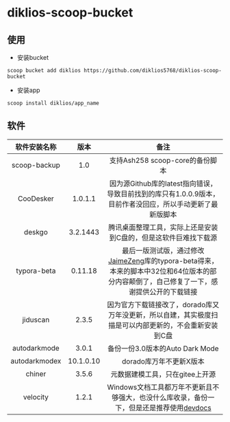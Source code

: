 # diklios-scoop-bucket

## 使用

* 安装bucket

`scoop bucket add diklios https://github.com/diklios5768/diklios-scoop-bucket`

* 安装app

`scoop install diklios/app_name`

## 软件

| 软件安装名称  |   版本    |                             备注                             |
| :-----------: | :-------: | :----------------------------------------------------------: |
| scoop-backup  |    1.0    |               支持Ash258 scoop-core的备份脚本                |
|   CooDesker   | 1.0.1.1  | 因为源Github库的latest指向错误，导致目前找到的库只有1.0.0.9版本，目前作者没回应，所以手动更新了最新版脚本 |
|    deskgo     | 3.2.1443  | 腾讯桌面整理工具，实际上还是安装到C盘的，但是这软件巨难找下载源 |
|  typora-beta  |  0.11.18  | 最后一版测试版，通过修改[JaimeZeng](https://github.com/JaimeZeng/scoop-apps)库的typora-beta得来，本来的脚本中32位和64位版本的部分内容颠倒了，自己修复了一下，感谢提供公开的下载链接 |
|   jiduscan    |   2.3.5   | 因为官方下载链接改了，dorado库又万年没更新，所以自建，其实极度扫描是可以内部更新的，不会重新安装到C盘 |
| autodarkmode  |   3.0.1   |               备份一份3.0版本的Auto Dark Mode                |
| autodarkmodex | 10.1.0.10 |                   dorado库万年不更新X版本                    |
|    chiner     |   3.5.6   |               元数据建模工具，只在gitee上开源                |
|   velocity    |   1.2.1   |    Windows文档工具都万年不更新且不够强大，也没什么库收录，备份一下，但是还是推荐使用[devdocs](https://github.com/freeCodeCamp/devdocs)     |
